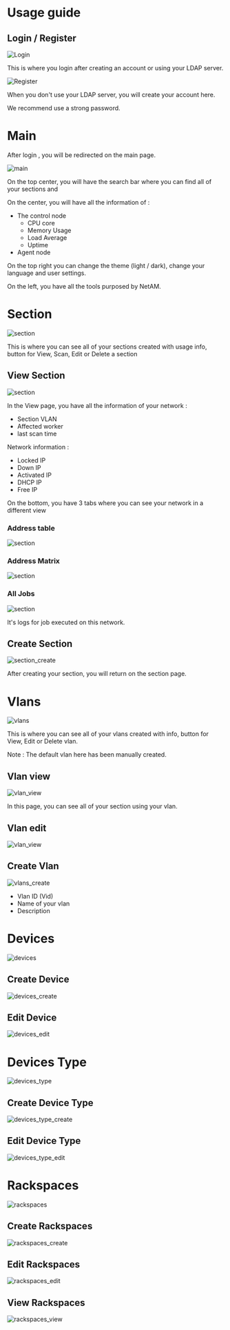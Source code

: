 # Usage guide

## Login / Register

![Login](img/login.png)

This is where you login after creating an account or using your LDAP server.

![Register](img/register.png)

When you don't use your LDAP server, you will create your account here.

We recommend use a strong password.

# Main

After login , you will be redirected on the main page.

![main](img/main.png)

On the top center, you will have the search bar where you can find all of your sections and 

On the center, you will have all the information of :

* The control node
    * CPU core
    * Memory Usage
    * Load Average
    * Uptime
*  Agent node

On the top right you can change the theme (light / dark), change your language and user settings.

On the left, you have all the tools purposed by NetAM.

# Section

![section](img/section.png)

This is where you can see all of your sections created with usage info, button for View, Scan, Edit or Delete a section

## View Section

![section](img/section_view.png)

In the View page, you have all the information of your network :

* Section VLAN
* Affected worker
* last scan time

Network information :

* Locked IP
* Down IP
* Activated IP
* DHCP IP
* Free IP

On the bottom, you have 3 tabs where you can see your network in a different view

### Address table

![section](img/section_view_table.png)

### Address Matrix

![section](img/section_view_matrix.png)

### All Jobs

![section](img/section_view_jobs.png)

It's logs for job executed on this network.

## Create Section

![section_create](img/section_create.png)

After creating your section, you will return on the section page.

# Vlans

![vlans](img/vlans.png)

This is where you can see all of your vlans created with info, button for View, Edit or Delete vlan.

Note : The default vlan here has been manually created.

## Vlan view

![vlan_view](img/vlans_view.png)

In this page, you can see all of your section using your vlan.

## Vlan edit

![vlan_view](img/vlans_edit.png)

## Create Vlan

![vlans_create](img/vlans_create.png)

* Vlan ID (Vid)
* Name of your vlan
* Description

# Devices

![devices](img/devices.png)

## Create Device

![devices_create](img/devices_create.png)

## Edit Device

![devices_edit](img/devices_edit.png)

# Devices Type

![devices_type](img/devices_type.png)

## Create Device Type

![devices_type_create](img/devices_type_create.png)

## Edit Device Type

![devices_type_edit](img/devices_type_edit.png)

# Rackspaces

![rackspaces](img/rackspaces.png)

## Create Rackspaces

![rackspaces_create](img/rackspaces_create.png)

## Edit Rackspaces

![rackspaces_edit](img/rackspaces_edit.png)

## View Rackspaces

![rackspaces_view](img/rackspaces_view.png)
